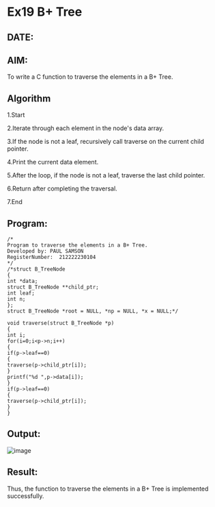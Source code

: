 # Ex19 B+ Tree
## DATE:
## AIM:
To write a C function to traverse the elements in a B+ Tree.

## Algorithm
1.Start

2.Iterate through each element in the node's data array.

3.If the node is not a leaf, recursively call traverse on the current child pointer.

4.Print the current data element.

5.After the loop, if the node is not a leaf, traverse the last child pointer.

6.Return after completing the traversal.

7.End  

## Program:
```
/*
Program to traverse the elements in a B+ Tree.
Developed by: PAUL SAMSON
RegisterNumber:  212222230104
*/
/*struct B_TreeNode 
{ 
int *data; 
struct B_TreeNode **child_ptr; 
int leaf; 
int n; 
}; 
struct B_TreeNode *root = NULL, *np = NULL, *x = NULL;*/ 
 
void traverse(struct B_TreeNode *p) 
{ 
int i; 
for(i=0;i<p->n;i++) 
{ 
if(p->leaf==0) 
{ 
traverse(p->child_ptr[i]); 
} 
printf("%d ",p->data[i]); 
} 
if(p->leaf==0) 
{ 
traverse(p->child_ptr[i]); 
}
}
```

## Output:
![image](https://github.com/user-attachments/assets/50091dfb-7d1d-4039-aa56-67bf4c99f963)



## Result:
Thus, the function to traverse the elements in a B+ Tree is implemented successfully.

